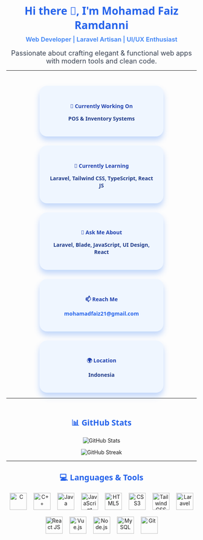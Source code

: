 
<h1 align="center" style="font-family: 'Segoe UI', Tahoma, Geneva, Verdana, sans-serif; font-weight: 900; color: #2563eb;">
  Hi there 👋, I'm Mohamad Faiz Ramdanni
</h1>

<h3 align="center" style="color: #3b82f6; font-weight: 600; margin-top: -10px;">
  Web Developer | Laravel Artisan | UI/UX Enthusiast
</h3>

<p align="center" style="max-width: 600px; margin: auto; font-size: 18px; color: #374151;">
  Passionate about crafting elegant & functional web apps with modern tools and clean code.
</p>

---

<div align="center" style="display: flex; flex-wrap: wrap; justify-content: center; gap: 24px; margin-top: 40px;">

  <div style="background: #eff6ff; border-radius: 20px; box-shadow: 0 10px 15px rgba(59, 130, 246, 0.3); padding: 24px; width: 280px; font-family: 'Segoe UI', Tahoma, Geneva, Verdana, sans-serif;">
    <h4 style="color: #1e40af; margin-bottom: 8px;">🔭 Currently Working On</h4>
    <p style="font-weight: 600; color: #1e3a8a;">POS & Inventory Systems</p>
  </div>

  <div style="background: #eff6ff; border-radius: 20px; box-shadow: 0 10px 15px rgba(59, 130, 246, 0.3); padding: 24px; width: 280px; font-family: 'Segoe UI', Tahoma, Geneva, Verdana, sans-serif;">
    <h4 style="color: #1e40af; margin-bottom: 8px;">🌱 Currently Learning</h4>
    <p style="font-weight: 600; color: #1e3a8a;">Laravel, Tailwind CSS, TypeScript, React JS</p>
  </div>

  <div style="background: #eff6ff; border-radius: 20px; box-shadow: 0 10px 15px rgba(59, 130, 246, 0.3); padding: 24px; width: 280px; font-family: 'Segoe UI', Tahoma, Geneva, Verdana, sans-serif;">
    <h4 style="color: #1e40af; margin-bottom: 8px;">💬 Ask Me About</h4>
    <p style="font-weight: 600; color: #1e3a8a;">Laravel, Blade, JavaScript, UI Design, React</p>
  </div>

  <div style="background: #eff6ff; border-radius: 20px; box-shadow: 0 10px 15px rgba(59, 130, 246, 0.3); padding: 24px; width: 280px; font-family: 'Segoe UI', Tahoma, Geneva, Verdana, sans-serif;">
    <h4 style="color: #1e40af; margin-bottom: 8px;">📫 Reach Me</h4>
    <p><a href="mailto:mohamadfaiz21@gmail.com" style="color:#2563eb; font-weight: 700; text-decoration: none;">mohamadfaiz21@gmail.com</a></p>
  </div>

  <div style="background: #eff6ff; border-radius: 20px; box-shadow: 0 10px 15px rgba(59, 130, 246, 0.3); padding: 24px; width: 280px; font-family: 'Segoe UI', Tahoma, Geneva, Verdana, sans-serif;">
    <h4 style="color: #1e40af; margin-bottom: 8px;">🌍 Location</h4>
    <p style="font-weight: 600; color: #1e3a8a;">Indonesia</p>
  </div>

</div>

---

<h2 align="center" style="color: #2563eb; margin-top: 50px; font-family: 'Segoe UI', Tahoma, Geneva, Verdana, sans-serif;">
  📊 GitHub Stats
</h2>

<p align="center">
  <img src="https://github-readme-stats.vercel.app/api?username=FaizRMD&show_icons=true&theme=blueberry&count_private=true" alt="GitHub Stats" />
</p>
<p align="center">
  <img src="https://github-readme-streak-stats.herokuapp.com/?user=FaizRMD&theme=blueberry&hide_border=true" alt="GitHub Streak" />
</p>

---

<h2 align="center" style="color: #2563eb; font-family: 'Segoe UI', Tahoma, Geneva, Verdana, sans-serif;">
  💻 Languages & Tools
</h2>

<p align="center" style="display: flex; justify-content: center; flex-wrap: wrap; gap: 18px; max-width: 700px; margin: 20px auto 40px;">
  <img src="https://cdn.jsdelivr.net/gh/devicons/devicon/icons/c/c-original.svg" width="45" title="C" alt="C"/>
  <img src="https://cdn.jsdelivr.net/gh/devicons/devicon/icons/cplusplus/cplusplus-original.svg" width="45" title="C++" alt="C++"/>
  <img src="https://cdn.jsdelivr.net/gh/devicons/devicon/icons/java/java-original.svg" width="45" title="Java" alt="Java"/>
  <img src="https://cdn.jsdelivr.net/gh/devicons/devicon/icons/javascript/javascript-original.svg" width="45" title="JavaScript" alt="JavaScript"/>
  <img src="https://cdn.jsdelivr.net/gh/devicons/devicon/icons/html5/html5-original.svg" width="45" title="HTML5" alt="HTML5"/>
  <img src="https://cdn.jsdelivr.net/gh/devicons/devicon/icons/css3/css3-original.svg" width="45" title="CSS3" alt="CSS3"/>
  <img src="https://cdn.jsdelivr.net/gh/devicons/devicon/icons/tailwindcss/tailwindcss-original.svg" width="45" title="Tailwind CSS" alt="Tailwind CSS"/>
  <img src="https://cdn.jsdelivr.net/gh/devicons/devicon/icons/laravel/laravel-original.svg" width="45" title="Laravel" alt="Laravel"/>
  <img src="https://cdn.jsdelivr.net/gh/devicons/devicon/icons/react/react-original.svg" width="45" title="React JS" alt="React JS"/>
  <img src="https://cdn.jsdelivr.net/gh/devicons/devicon/icons/vuejs/vuejs-original.svg" width="45" title="Vue.js" alt="Vue.js"/>
  <img src="https://cdn.jsdelivr.net/gh/devicons/devicon/icons/nodejs/nodejs-original.svg" width="45" title="Node.js" alt="Node.js"/>
  <img src="https://cdn.jsdelivr.net/gh/devicons/devicon/icons/mysql/mysql-original.svg" width="45" title="MySQL" alt="MySQL"/>
  <img src="https://cdn.jsdelivr.net/gh/devicons/devicon/icons/git/git-original.svg" width="45" title="Git" alt="Git"/>
</p>
